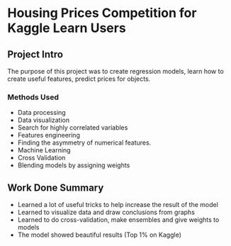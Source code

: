 # Housing Prices Competition for Kaggle Learn Users

## Project Intro

The purpose of this project was to create regression models, learn how to create useful features, predict prices for objects.


### Methods Used
* Data processing
* Data visualization
* Search for highly correlated variables
* Features engineering
* Finding the asymmetry of numerical features.
* Machine Learning
* Cross Validation
* Blending models by assigning weights

## Work Done Summary
* Learned a lot of useful tricks to help increase the result of the model
* Learned to visualize data and draw conclusions from graphs
* Learned to do cross-validation, make ensembles and give weights to models
* The model showed beautiful results (Top 1% on Kaggle)
